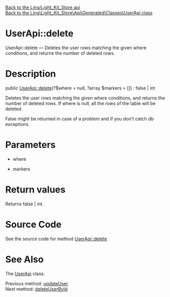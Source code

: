 [Back to the Ling/Light_Kit_Store api](https://github.com/lingtalfi/Light_Kit_Store/blob/master/doc/api/Ling/Light_Kit_Store.md)<br>
[Back to the Ling\Light_Kit_Store\Api\Generated\Classes\UserApi class](https://github.com/lingtalfi/Light_Kit_Store/blob/master/doc/api/Ling/Light_Kit_Store/Api/Generated/Classes/UserApi.md)


UserApi::delete
================



UserApi::delete — Deletes the user rows matching the given where conditions, and returns the number of deleted rows.




Description
================


public [UserApi::delete](https://github.com/lingtalfi/Light_Kit_Store/blob/master/doc/api/Ling/Light_Kit_Store/Api/Generated/Classes/UserApi/delete.md)(?$where = null, ?array $markers = []) : false | int




Deletes the user rows matching the given where conditions, and returns the number of deleted rows.
If where is null, all the rows of the table will be deleted.

False might be returned in case of a problem and if you don't catch db exceptions.




Parameters
================


- where

    

- markers

    


Return values
================

Returns false | int.








Source Code
===========
See the source code for method [UserApi::delete](https://github.com/lingtalfi/Light_Kit_Store/blob/master/Api/Generated/Classes/UserApi.php#L277-L281)


See Also
================

The [UserApi](https://github.com/lingtalfi/Light_Kit_Store/blob/master/doc/api/Ling/Light_Kit_Store/Api/Generated/Classes/UserApi.md) class.

Previous method: [updateUser](https://github.com/lingtalfi/Light_Kit_Store/blob/master/doc/api/Ling/Light_Kit_Store/Api/Generated/Classes/UserApi/updateUser.md)<br>Next method: [deleteUserById](https://github.com/lingtalfi/Light_Kit_Store/blob/master/doc/api/Ling/Light_Kit_Store/Api/Generated/Classes/UserApi/deleteUserById.md)<br>

